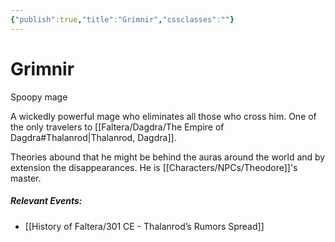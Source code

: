 ```yaml
---
{"publish":true,"title":"Grimnir","cssclasses":""}
---
```




# Grimnir

Spoopy mage

A wickedly powerful mage who eliminates all those who cross him. One of the only travelers to [[Faltera/Dagdra/The Empire of Dagdra#Thalanrod\|Thalanrod, Dagdra]].

Theories abound that he might be behind the auras around the world and by extension the disappearances. He is [[Characters/NPCs/Theodore]]'s master.

##### Relevant Events:

- [[History of Faltera/301 CE - Thalanrod’s Rumors Spread]]
